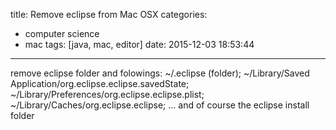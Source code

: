 title: Remove eclipse from Mac OSX
categories:
  - computer science
  - mac
tags: [java, mac, editor]
date: 2015-12-03 18:53:44
---

<!-- more -->
remove eclipse folder and folowings:
~/.eclipse (folder);
~/Library/Saved Application/org.eclipse.eclipse.savedState;
~/Library/Preferences/org.eclipse.eclipse.plist;
~/Library/Caches/org.eclipse.eclipse;
... and of course the eclipse install folder

